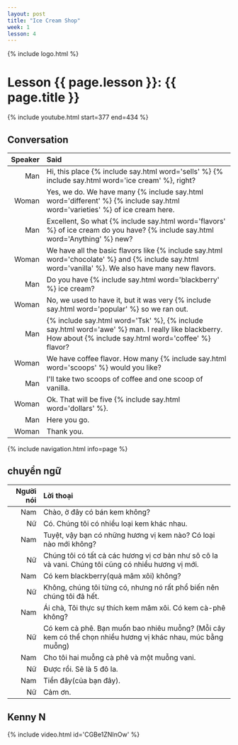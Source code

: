 ```yaml
---
layout: post
title: "Ice Cream Shop"
week: 1
lesson: 4
---
```


{% include logo.html %}

# Lesson {{ page.lesson }}: {{ page.title }}

{% include youtube.html start=377 end=434 %}

## Conversation

Speaker | Said
---: | :---
Man | Hi, this place {% include say.html word='sells' %} {% include say.html word='ice cream' %}, right?
Woman | Yes, we do. We have many {% include say.html word='different' %} {% include say.html word='varieties' %} of ice cream here.
Man | Excellent, So what {% include say.html word='flavors' %} of ice cream do you have? {% include say.html word='Anything' %} new?
Woman | We have all the basic flavors like {% include say.html word='chocolate' %} and {% include say.html word='vanilla' %}. We also have many new flavors.
Man | Do you have {% include say.html word='blackberry' %} ice cream?
Woman | No, we used to have it, but it was very {% include say.html word='popular' %} so we ran out.
Man | {% include say.html word='Tsk' %}, {% include say.html word='awe' %} man. I really like blackberry. How about {% include say.html word='coffee' %} flavor?
Woman | We have coffee flavor. How many {% include say.html word='scoops' %} would you like?
Man | I'll take two scoops of coffee and one scoop of vanilla.
Woman | Ok. That will be five {% include say.html word='dollars' %}.
Man | Here you go.
Woman | Thank you.

{% include navigation.html info=page %}

## chuyển ngữ

Người nói | Lời thoại
---: | :---
Nam | Chào, ở đây có bán kem không?
Nữ | Có. Chúng tôi có nhiều loại kem khác nhau.
Nam | Tuyệt, vậy bạn có những hương vị kem nào? Có loại nào mới không?
Nữ | Chúng tôi có tất cả các hương vị cơ bản như sô cô la và vani. Chúng tôi cũng có nhiều hương vị mới.
Nam | Có kem blackberry(quả mâm xôi) không?
Nữ | Không, chúng tôi từng có, nhưng nó rất phổ biến nên chúng tôi đã hết.
Nam | Ái chà, Tôi thực sự thích kem mâm xôi. Có kem cà-phê không?
Nữ | Có kem cà phê. Bạn muốn bao nhiêu muỗng? (Mỗi cây kem có thể chọn nhiều hương vị khác nhau, múc bằng muỗng)
Nam | Cho tôi hai muỗng cà phê và một muỗng vani.
Nữ | Được rồi. Sẽ là 5 đô la.
Nam | Tiền đây(của bạn đây).
Nữ | Cảm ơn.

## Kenny N

{% include video.html id='CGBe1ZNInOw' %}
